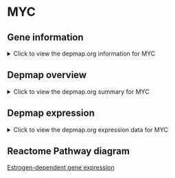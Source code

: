 <h1>MYC</h1>

<h2>Gene information</h2>
<details>
  <summary>Click to view the depmap.org information for MYC</summary>
  <iframe src="https://depmap.org/portal/gene/MYC?tab=about" style="border:none;width:100%;height:800px"></iframe>
</details>

<h2>Depmap overview</h2>
<details>
  <summary>Click to view the depmap.org summary for MYC</summary>
  <iframe src="https://depmap.org/portal/gene/MYC?tab=overview" style="border:none;width:100%;height:800px"></iframe>
</details>

<h2>Depmap expression</h2>
<details>
  <summary>Click to view the depmap.org expression data for MYC</summary>
  <iframe src="https://depmap.org/portal/gene/MYC?tab=characterization" style="border:none;width:100%;height:800px"></iframe>
</details>



<h2>Reactome Pathway diagram</h2>
<a href="https://reactome.org/PathwayBrowser/#/R-HSA-9018519" target="_BLANK">Estrogen-dependent gene expression</a>



